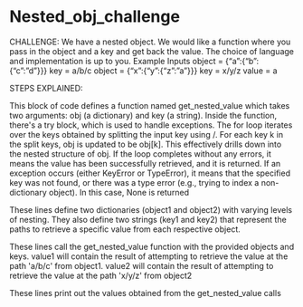 # Nested_obj_challenge


CHALLENGE: 
We have a nested object. We would like a function where you pass in the object and a key and 
get back the value. 
The choice of language and implementation is up to you.
Example Inputs
object = {“a”:{“b”:{“c”:”d”}}}
key = a/b/c
object = {“x”:{“y”:{“z”:”a”}}}
key = x/y/z
value = a

STEPS EXPLAINED:

This block of code defines a function named get_nested_value which takes two arguments: obj (a dictionary) and key (a string).
Inside the function, there's a try block, which is used to handle exceptions.
The for loop iterates over the keys obtained by splitting the input key using /.
For each key k in the split keys, obj is updated to be obj[k]. This effectively drills down into the nested structure of obj.
If the loop completes without any errors, it means the value has been successfully retrieved, and it is returned.
If an exception occurs (either KeyError or TypeError), it means that the specified key was not found, or there was a type error (e.g., trying to index a non-dictionary object). In this case, None is returned

These lines define two dictionaries (object1 and object2) with varying levels of nesting.
They also define two strings (key1 and key2) that represent the paths to retrieve a specific value from each respective object.

These lines call the get_nested_value function with the provided objects and keys.
value1 will contain the result of attempting to retrieve the value at the path 'a/b/c' from object1.
value2 will contain the result of attempting to retrieve the value at the path 'x/y/z' from object2

These lines print out the values obtained from the get_nested_value calls
